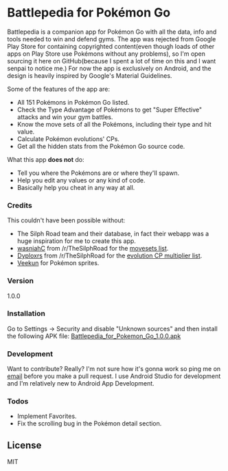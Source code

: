 # Battlepedia for Pokémon Go

Battlepedia is a companion app for Pokémon Go with all the data, info and tools needed to win and defend gyms. The app was rejected from Google Play Store for containing copyrighted content(even though loads of other apps on Play Store use Pokémons without any problems), so I'm open sourcing it here on GitHub(because I spent a lot of time on this and I want senpai to notice me.) For now the app is exclusively on Android, and the design is heavily inspired by Google's Material Guidelines.

Some of the features of the app are:

  - All 151 Pokémons in Pokémon Go listed.
  - Check the Type Advantage of Pokémons to get "Super Effective" attacks and win your gym battles.
  - Know the move sets of all the Pokémons, including their type and hit value.
  - Calculate Pokémon evolutions' CPs.
  - Get all the hidden stats from the Pokémon Go source code.

What this app **does not** do:
   
  - Tell you where the Pokémons are or where they'll spawn.
  - Help you edit any values or any kind of code.
  - Basically help you cheat in any way at all.


### Credits

This couldn't have been possible without:
   
  - The Silph Road team and their database, in fact their webapp was a huge inspiration for me to create this app.
  - [wasniahC](https://www.reddit.com/user/wasniahC) from /r/TheSilphRoad for the [movesets list](https://www.reddit.com/r/TheSilphRoad/comments/4sqqb0/movesmovesets_in_pokemon_go_an_almost_complete/).
  - [Dyploxrs](https://www.reddit.com/user/Dyploxrs) from /r/TheSilphRoad for the [evolution CP multiplier list](https://www.reddit.com/r/TheSilphRoad/comments/4t6rfd/pokemon_go_spreadsheet_cp_evolution_multipliers/).
  - [Veekun](http://veekun.com/dex/downloads) for Pokémon sprites.
### Version
1.0.0

### Installation

Go to Settings -> Security and disable "Unknown sources" and then install the following APK file:
[Battlepedia_for_Pokemon_Go_1.0.0.apk](https://github.com/nisargkolhe/Battlepedia-for-Pokemon-Go/releases/download/v1.0.0/BattlepediaForPokemonGo_1.0.0.apk)

### Development

Want to contribute? Really? I'm not sure how it's gonna work so ping me on [email](mailto:mail@nisarg.me) before you make a pull request. I use Android Studio for development and I'm relatively new to Android App Development.

### Todos

 - Implement Favorites.
 - Fix the scrolling bug in the Pokémon detail section.


License
----

MIT






